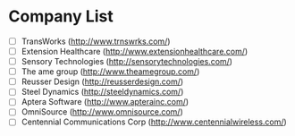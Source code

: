 # Company List
- [ ] TransWorks (http://www.trnswrks.com/)
- [ ] Extension Healthcare (http://www.extensionhealthcare.com/)
- [ ] Sensory Technologies (http://sensorytechnologies.com/)
- [ ] The ame group (http://www.theamegroup.com/)
- [ ] Reusser Design (http://reusserdesign.com/)
- [ ] Steel Dynamics (http://steeldynamics.com/)
- [ ] Aptera Software (http://www.apterainc.com/)
- [ ] OmniSource (http://www.omnisource.com/)
- [ ] Centennial Communications Corp (http://www.centennialwireless.com/)
